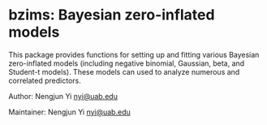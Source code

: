 # bzims: Bayesian zero-inflated models

This package provides functions for setting up and fitting various Bayesian zero-inflated models (including negative binomial, Gaussian, beta, and Student-t models). These models can used to analyze numerous and correlated predictors.


Author: Nengjun Yi nyi@uab.edu

Maintainer: Nengjun Yi nyi@uab.edu
